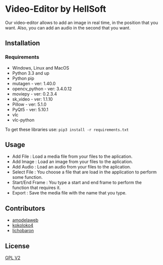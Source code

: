 # Video-Editor by HellSoft

Our video-editor allows to add an image in real time, in the position that you want. Also, you can add an audio in the second that you want.  

## Installation

### Requirements
* Windows, Linux and MacOS
* Python 3.3 and up
* Python pip
* mutagen - ver: 1.40.0  
* opencv_python - ver: 3.4.0.12
* moviepy - ver: 0.2.3.4 
* sk_video - ver: 1.1.10 
* Pillow - ver: 5.1.0  
* PyQt5 - ver: 5.10.1 
* vlc
* vlc-python

To get these libraries use: `pip3 install -r requirements.txt`

## Usage

* Add File : Load a media file from your files to the aplication.
* Add Image : Load an image from your files to the aplication.
* Add Audio : Load an audio from your files to the aplication.
* Select File : You choose a file that are load in the application to perform some function.
* Start/End Frame : You type a start and end frame to perform the function that requires it.
* Export : Save the media file with the name that you type.


## Contributors

* [amodelaweb](https://github.com/amodelaweb)
* [kokoloko4](https://github.com/kokoloko4) 
* [lichobaron](https://github.com/lichobaron)


## License
[GPL V2](https://www.gnu.org/licenses/gpl-2.0.html)

